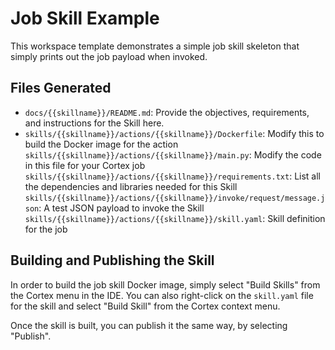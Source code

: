 # Job Skill Example

This workspace template demonstrates a simple job skill skeleton that simply prints out the job payload when invoked.

## Files Generated
- `docs/{{skillname}}/README.md`: Provide the objectives, requirements, and instructions for the Skill here.
- `skills/{{skillname}}/actions/{{skillname}}/Dockerfile`: Modify this to build the Docker image for the action
  `skills/{{skillname}}/actions/{{skillname}}/main.py`: Modify the code in this file for your Cortex job
  `skills/{{skillname}}/actions/{{skillname}}/requirements.txt`: List all the dependencies and libraries needed for this Skill
  `skills/{{skillname}}/actions/{{skillname}}/invoke/request/message.json`: A test JSON payload to invoke the Skill
  `skills/{{skillname}}/actions/{{skillname}}/skill.yaml`: Skill definition for the job

## Building and Publishing the Skill

In order to build the job skill Docker image, simply select "Build Skills" from the Cortex menu in the IDE.  You can also right-click on the `skill.yaml` file for the skill and select "Build Skill" from the Cortex context menu.

Once the skill is built, you can publish it the same way, by selecting "Publish".

